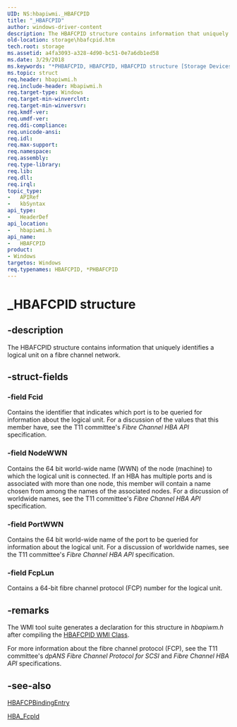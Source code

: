 ```yaml
---
UID: NS:hbapiwmi._HBAFCPID
title: "_HBAFCPID"
author: windows-driver-content
description: The HBAFCPID structure contains information that uniquely identifies a logical unit on a fibre channel network.
old-location: storage\hbafcpid.htm
tech.root: storage
ms.assetid: a4fa3093-a328-4d90-bc51-0e7a6db1ed58
ms.date: 3/29/2018
ms.keywords: "*PHBAFCPID, HBAFCPID, HBAFCPID structure [Storage Devices], PHBAFCPID, PHBAFCPID structure pointer [Storage Devices], _HBAFCPID, hbapiwmi/HBAFCPID, hbapiwmi/PHBAFCPID, storage.hbafcpid, structs-Fibre_d993c5b6-2b58-4fae-981a-8096cd9c9bd0.xml"
ms.topic: struct
req.header: hbapiwmi.h
req.include-header: Hbapiwmi.h
req.target-type: Windows
req.target-min-winverclnt: 
req.target-min-winversvr: 
req.kmdf-ver: 
req.umdf-ver: 
req.ddi-compliance: 
req.unicode-ansi: 
req.idl: 
req.max-support: 
req.namespace: 
req.assembly: 
req.type-library: 
req.lib: 
req.dll: 
req.irql: 
topic_type:
-	APIRef
-	kbSyntax
api_type:
-	HeaderDef
api_location:
-	hbapiwmi.h
api_name:
-	HBAFCPID
product:
- Windows
targetos: Windows
req.typenames: HBAFCPID, *PHBAFCPID
---
```


# _HBAFCPID structure


## -description


The HBAFCPID structure contains information that uniquely identifies a logical unit on a fibre channel network.


## -struct-fields




### -field Fcid

Contains the identifier that indicates which port is to be queried for information about the logical unit. For a discussion of the values that this member have, see the T11 committee's <i>Fibre Channel HBA API</i> specification.


### -field NodeWWN

Contains the 64 bit world-wide name (WWN) of the node (machine) to which the logical unit is connected. If an HBA has multiple ports and is associated with more than one node, this member will contain a name chosen from among the names of the associated nodes. For a discussion of worldwide names, see the T11 committee's <i>Fibre Channel HBA API</i> specification.


### -field PortWWN

Contains the 64 bit world-wide name of the port to be queried for information about the logical unit. For a discussion of worldwide names, see the T11 committee's <i>Fibre Channel HBA API</i> specification.


### -field FcpLun

Contains a 64-bit fibre channel protocol (FCP) number for the logical unit. 


## -remarks



The WMI tool suite generates a declaration for this structure in <i>hbapiwm.h</i> after compiling the <a href="https://msdn.microsoft.com/library/windows/hardware/ff556039">HBAFCPID WMI Class</a>.

For more information about the fibre channel protocol (FCP), see the T11 committee's <i>dpANS Fibre Channel Protocol for SCSI</i> and <i>Fibre Channel HBA API</i> specifications.




## -see-also




<a href="https://msdn.microsoft.com/library/windows/hardware/ff556034">HBAFCPBindingEntry</a>



<a href="https://msdn.microsoft.com/library/windows/hardware/ff556062">HBA_FcpId</a>
 

 

